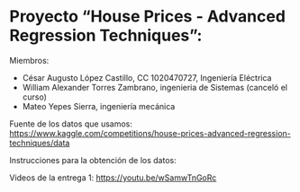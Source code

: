 # Proyecto “House Prices - Advanced Regression Techniques”:
Miembros:
  - César Augusto López Castillo, CC 1020470727, Ingeniería Eléctrica
  - William Alexander Torres Zambrano, ingenieria de Sistemas (canceló el curso)
  - Mateo Yepes Sierra, ingeniería mecánica

Fuente de los datos que usamos:
https://www.kaggle.com/competitions/house-prices-advanced-regression-techniques/data

Instrucciones para la obtención de los datos:


Videos de la entrega 1: https://youtu.be/wSamwTnGoRc
